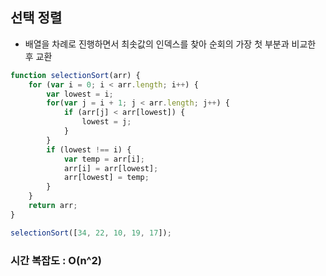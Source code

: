 ## 선택 정렬

- 배열을 차례로 진행하면서 최솟값의 인덱스를 찾아 순회의 가장 첫 부분과 비교한 후 교환

```jsx
function selectionSort(arr) {
	for (var i = 0; i < arr.length; i++) {
		var lowest = i;
		for(var j = i + 1; j < arr.length; j++) {
			if (arr[j] < arr[lowest]) {
				lowest = j;
			}
		}
		if (lowest !== i) {
			var temp = arr[i];
			arr[i] = arr[lowest];
			arr[lowest] = temp;
		}
	}
	return arr;
}

selectionSort([34, 22, 10, 19, 17]);
```

### 시간 복잡도 : O(n^2)
